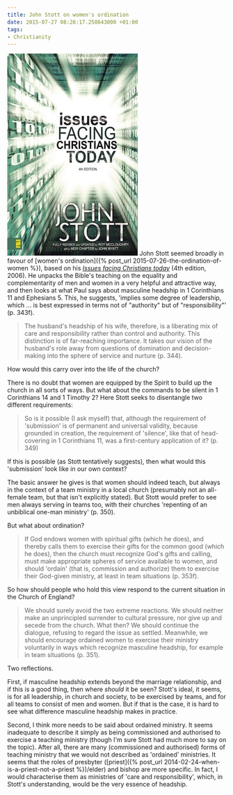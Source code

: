 ```yaml
---
title: John Stott on women's ordination
date: 2015-07-27 08:28:17.258643000 +01:00
tags:
- Christianity
---
```

[<img alt="John Stott: Issues facing Christians today" title="John Stott: Issues facing Christians today" src="/assets/stott-issues.jpg" class="alignright" />](http://www.zondervan.com/issues-facing-christians-today)
John Stott seemed broadly in favour of [women's ordination]({% post_url 2015-07-26-the-ordination-of-women %}), based on his [_Issues facing Christians today_](http://www.zondervan.com/issues-facing-christians-today) (4th edition, 2006). He unpacks the Bible's teaching on the equality and complementarity of men and women in a very helpful and attractive way, and then looks at what Paul says about masculine headship in 1 Corinthians 11 and Ephesians 5. This, he suggests, 'implies some degree of leadership, which ... is best expressed in terms not of "authority" but of "responsibility"' (p. 343f).

> The husband's headship of his wife, therefore, is a liberating mix of care and responsibility rather than control and authority. This distinction is of far-reaching importance. It takes our vision of the husband's role away from questions of domination and decision-making into the sphere of service and nurture (p. 344).

How would this carry over into the life of the church?

There is no doubt that women are equipped by the Spirit to build up the church in all sorts of ways. But what about the commands to be silent in 1 Corinthians 14 and 1 Timothy 2? Here Stott seeks to disentangle two different requirements:

> So is it possible (I ask myself) that, although the requirement of 'submission' is of permanent and universal validity, because grounded in creation, the requirement of 'silence', like that of head-covering in 1 Corinthians 11, was a first-century application of it? (p. 349)

If this is possible (as Stott tentatively suggests), then what would this 'submission' look like in our own context?

The basic answer he gives is that women should indeed teach, but always in the context of a team ministry in a local church (presumably not an all-female team, but that isn't explicitly stated). But Stott would prefer to see men always serving in teams too, with their churches 'repenting of an unbiblical one-man ministry' (p. 350).

But what about ordination?

> If God endows women with spiritual gifts (which he does), and thereby calls them to exercise their gifts for the common good (which he does), then the church must recognize God's gifts and calling, must make appropriate spheres of service available to women, and should 'ordain' (that is, commission and authorize) them to exercise their God-given ministry, at least in team situations (p. 353f).

So how should people who hold this view respond to the current situation in the Church of England?

> We should surely avoid the two extreme reactions. We should neither make an unprincipled surrender to cultural pressure, nor give up and secede from the church. What then? We should continue the dialogue, refusing to regard the issue as settled. Meanwhile, we should encourage ordained women to exercise their ministry voluntarily in ways which recognize masculine headship, for example in team situations (p. 351).

Two reflections.

First, if masculine headship extends beyond the marriage relationship, and if this is a good thing, then where _should_ it be seen? Stott's ideal, it seems, is for all leadership, in church and society, to be exercised by teams, and for all teams to consist of men and women. But if that is the case, it is hard to see what difference masculine headship makes in practice.

Second, I think more needs to be said about ordained ministry. It seems inadequate to describe it simply as being commissioned and authorised to exercise a teaching ministry (though I'm sure Stott had much more to say on the topic). After all, there are many (commissioned and authorised) forms of teaching ministry that we would not described as 'ordained' ministries. It seems that the roles of presbyter ([priest]({% post_url 2014-02-24-when-is-a-priest-not-a-priest %})/elder) and bishop are more specific. In fact, I would characterise them as ministries of 'care and responsibility', which, in Stott's understanding, would be the very essence of headship.
